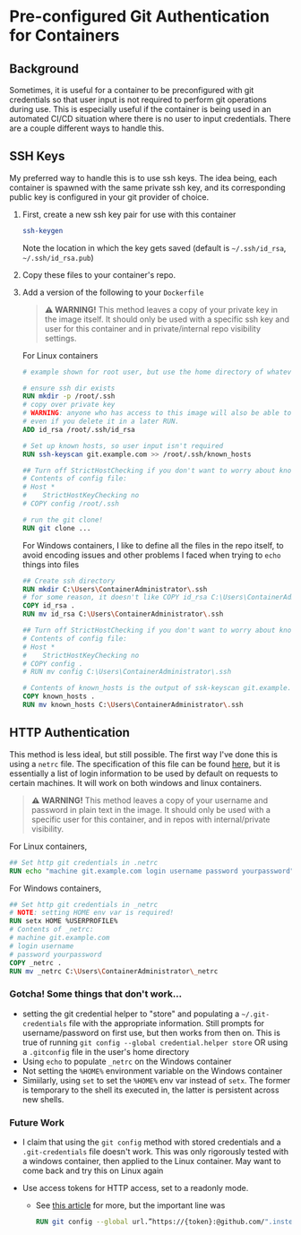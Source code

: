 # Pre-configured Git Authentication for Containers

## Background

Sometimes, it is useful for a container to be preconfigured with git credentials so that user input is not required to perform git operations during use.
This is especially useful if the container is being used in an automated CI/CD situation where there is no user to input credentials. There are a couple different ways to handle this.

## SSH Keys

My preferred way to handle this is to use ssh keys. The idea being, each container is spawned with the same private ssh key, and its corresponding public key is configured in your git provider of choice.

1. First, create a new ssh key pair for use with this container
    ```bash
    ssh-keygen
    ```

    Note the location in which the key gets saved (default is `~/.ssh/id_rsa`, `~/.ssh/id_rsa.pub`)

2. Copy these files to your container's repo.
3. Add a version of the following to your `Dockerfile`

    > **⚠️ WARNING!** This method leaves a copy of your private key in the image itself. It should only be used with a specific ssh key and user for this container and in private/internal repo visibility settings.

    For Linux containers
    ```Dockerfile
    # example shown for root user, but use the home directory of whatever user needs access to the keys

    # ensure ssh dir exists
    RUN mkdir -p /root/.ssh
    # copy over private key
    # WARNING: anyone who has access to this image will also be able to see this private key in its corresponding layer,
    # even if you delete it in a later RUN.
    ADD id_rsa /root/.ssh/id_rsa

    # Set up known hosts, so user input isn't required
    RUN ssh-keyscan git.example.com >> /root/.ssh/known_hosts

    ## Turn off StrictHostChecking if you don't want to worry about known_hosts
    # Contents of config file:
    # Host *
    #    StrictHostKeyChecking no
    # COPY config /root/.ssh

    # run the git clone!
    RUN git clone ...
    ```

    For Windows containers, I like to define all the files in the repo itself, to avoid encoding issues and other problems I faced when trying to `echo` things into files

    ```Dockerfile
    ## Create ssh directory
    RUN mkdir C:\Users\ContainerAdministrator\.ssh
    # for some reason, it doesn't like COPY id_rsa C:\Users\ContainerAdministrator\.ssh, so we work around that
    COPY id_rsa .
    RUN mv id_rsa C:\Users\ContainerAdministrator\.ssh

    ## Turn off StrictHostChecking if you don't want to worry about known_hosts
    # Contents of config file:
    # Host *
    #    StrictHostKeyChecking no
    # COPY config .
    # RUN mv config C:\Users\ContainerAdministrator\.ssh

    # Contents of known_hosts is the output of ssk-keyscan git.example.com
    COPY known_hosts . 
    RUN mv known_hosts C:\Users\ContainerAdministrator\.ssh
    ```

## HTTP Authentication

This method is less ideal, but still possible. The first way I've done this is using a `netrc` file. The specification of this file can be found [here](https://www.gnu.org/software/inetutils/manual/html_node/The-_002enetrc-file.html), but it is essentially a list of login information to be used by default on requests to certain machines. It will work on both windows and linux containers.

> **⚠️ WARNING!** This method leaves a copy of your username and password in plain text in the image. It should only be used with a specific user for this container, and in repos with internal/private visibility. 

For Linux containers,

```Dockerfile
## Set http git credentials in .netrc
RUN echo "machine git.example.com login username password yourpassword" > /root/.netrc
```

For Windows containers,

```Dockerfile
## Set http git credentials in _netrc
# NOTE: setting HOME env var is required!
RUN setx HOME %USERPROFILE% 
# Contents of _netrc:
# machine git.example.com
# login username 
# password yourpassword
COPY _netrc .
RUN mv _netrc C:\Users\ContainerAdministrator\_netrc
```

### Gotcha! Some things that don't work...

- setting the git credential helper to "store" and populating a `~/.git-credentials` file with the appropriate information. Still prompts for username/password on first use, but then works from then on. This is true of running `git config --global credential.helper store` OR using a `.gitconfig` file in the user's home directory
- Using `echo` to populate `_netrc` on the Windows container
- Not setting the `%HOME%` environment variable on the Windows container
- Simiilarly, using `set` to set the `%HOME%` env var instead of `setx`. The former is temporary to the shell its executed in, the latter is persistent across new shells.

### Future Work

- I claim that using the `git config` method with stored credentials and a `.git-credentials` file doesn't work. This was only rigorously tested with a windows container, then applied to the Linux container. May want to come back and try this on Linux again

- Use access tokens for HTTP access, set to a readonly mode. 
    - See [this article](https://medium.com/paperchain/fetching-private-github-repos-from-a-docker-container-273f25ec5a74) for more, but the important line was
    
        ```Dockerfile
        RUN git config --global url.”https://{token}:@github.com/".insteadOf “https://github.com/"
        ```
